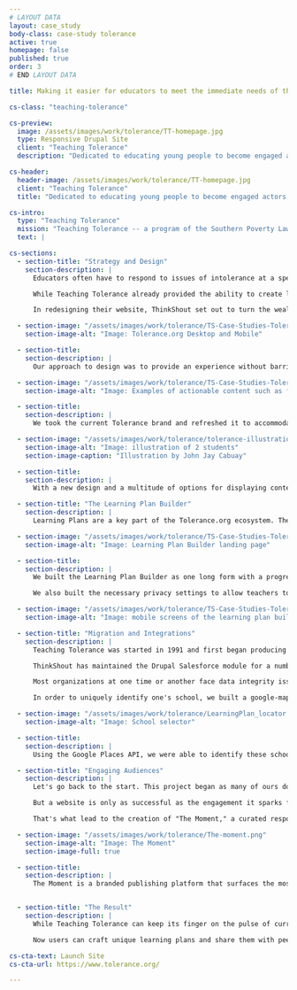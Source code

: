 ```yaml
---
# LAYOUT DATA
layout: case_study
body-class: case-study tolerance
active: true
homepage: false
published: true
order: 3
# END LAYOUT DATA

title: Making it easier for educators to meet the immediate needs of their students.

cs-class: "teaching-tolerance"

cs-preview:
  image: /assets/images/work/tolerance/TT-homepage.jpg
  type: Responsive Drupal Site
  client: "Teaching Tolerance"
  description: "Dedicated to educating young people to become engaged actors in a diverse democracy."

cs-header:
  header-image: /assets/images/work/tolerance/TT-homepage.jpg
  client: "Teaching Tolerance"
  title: "Dedicated to educating young people to become engaged actors in a diverse democracy."

cs-intro:
  type: "Teaching Tolerance"
  mission: "Teaching Tolerance -- a program of the Southern Poverty Law Center -- is committed to providing educators with a multitude of resources and activities that will help foster a kind and inclusive school climate."
  text: |

cs-sections:
  - section-title: "Strategy and Design"
    section-description: |
      Educators often have to respond to issues of intolerance at a speed and scale that can be incredibly challenging. News travels quickly, students form opinions and harbor fears, and teachers can feel isolated when trying to make sense of these issues for themselves and their students.

      While Teaching Tolerance already provided the ability to create learning plans around certain themes; they needed their tools to evolve. The world was moving at a pace that their present systems could not address. They needed something that would enable rapid generation and dissemination of new materials, while also surfacing valuable content from the past that has renewed importance.

      In redesigning their website, ThinkShout set out to turn the wealth of articles and resources Tolerance had into teachable materials, and did so by creating a guided Learning Plan Builder that makes all content classroom-ready.  Tolerance grants free access to thousands of resources -- from video to essays to proven teaching strategies -- and everything within that catalogue is now actionable.

  - section-image: "/assets/images/work/tolerance/TS-Case-Studies-Tolerance-Bullying-Bias-1.png"
    section-image-alt: "Image: Tolerance.org Desktop and Mobile"

  - section-title:
    section-description: |
      Our approach to design was to provide an experience without barriers. Regardless of whether a user is on their phone while taking the train to work or on their desktop at home, they should be able to easily access all resources as well as use them to build learning plans using the step-by-step process we built. We wanted a streamlined experience, with everything from magazine articles, lessons, texts, and professional development materials to be easily digestible, searchable, and most importantly, the ability for users to build a plan off of them on the fly.

  - section-image: "/assets/images/work/tolerance/TS-Case-Studies-Tolerance-Actionable-Content-1.png"
    section-image-alt: "Image: Examples of actionable content such as featured articles with a 'Teach This' button that adds content directly to your learning plan."

  - section-title:
    section-description: |
      We took the current Tolerance brand and refreshed it to accommodate a modern, content-rich site. While sticking with their current brand's foundation, we explored colors and typography treatments that would allow for a design that supports (rather than overshadows) the robust content offered. Tolerance also has a beautiful, vast library of photography, and are continually creating timely and engaging illustration. Those elements drive the core visuals of the site.

  - section-image: "/assets/images/work/tolerance/tolerance-illustrations-john-jay-cabuay.jpg"
    section-image-alt: "Image: illustration of 2 students"
    section-image-caption: "Illustration by John Jay Cabuay"

  - section-title:
    section-description: |
      With a new design and a multitude of options for displaying content types, [Vicki Brown](https://thinkshout.com/team/vicki/) created a detailed a style guide that specified the desired interactions that would take place on the pages of Tolerance.org; and this truly set the team up for success in the next phase, implementation.

  - section-title: "The Learning Plan Builder"
    section-description: |
      Learning Plans are a key part of the Tolerance.org ecosystem. They are the bridge between a stagnant piece of content on the site and the classroom. They allow teachers to start with a foundational Text or Article written by Teaching Tolerance, and tailor the presentation of the ideas within the article to their students' grade level, topics, and social justice domains.

  - section-image: "/assets/images/work/tolerance/TS-Case-Studies-Tolerance-Learning-Plan-Builder-Mobile-Desktop.png"
    section-image-alt: "Image: Learning Plan Builder landing page"

  - section-title:
    section-description: |
      We built the Learning Plan Builder as one long form with a progress bar to allow a teacher to quickly move through the creation process. Content is dynamically added via AJAX requests when selections are made, and teachers can add these texts, strategies, and tasks to their Learning Plan.

      We also built the necessary privacy settings to allow teachers to work on a Learning Plan as a draft until they're ready to publish and share it with the world (where it will appear in the Learning Plan index on the site). Teachers can also share a plan with their colleagues or copy an existing plan as a starting point.

  - section-image: "/assets/images/work/tolerance/TS-Case-Studies-Tolerance-Learning-Plan-Mobile-Screens.png"
    section-image-alt: "Image: mobile screens of the learning plan builder"

  - section-title: "Migration and Integrations"
    section-description: |
      Teaching Tolerance was started in 1991 and first began producing content for teachers through their award winning Teaching Tolerance Magazine and films about the modern civil rights movement. Tolerance's online presence was quick to follow and produced a vast amount of content they needed migrated to the new site. ThinkShout took on the challenge of migrating this huge amount of content from two older Drupal 6 and 7 sites into one new Drupal 8 site, while mapping to a new site architecture at the same time.

      ThinkShout has maintained the Drupal Salesforce module for a number of years, but this was our first Drupal 8 Salesforce integration, and probably one of the first anywhere. Although the Drupal 8 Salesforce [module](https://www.drupal.org/project/salesforce) is still in active development, we contributed a lot of code to make it production-ready for Tolerance. We use RedHen Contacts & Orgs on Tolerance.org to map to Salesforce objects and sync data bi-directionally. Tolerance can now use Salesforce to manage their large user base and the schools and organizations they are connected to.

      Most organizations at one time or another face data integrity issues. It was certainly true of Teaching Tolerance, particularly when it came to the schools teachers are connected to. Two individuals might use slightly different names or spellings for the same institution ("Thomas Jefferson HS" vs "Thomas Jefferson High School" for example). This makes it especially challenging to match up in a database and would generate multiple duplicates.

      In order to uniquely identify one's school, we built a google-maps based search/selection tool for users to input their school and attach to their profile.

  - section-image: "/assets/images/work/tolerance/LearningPlan_locator.jpg"
    section-image-alt: "Image: School selector"

  - section-title:
    section-description: |
      Using the Google Places API, we were able to identify these schools, allowing for clean differentiation and preventing duplication in the backend. All while providing an intuitive, quick, and unobtrusive user interface. We built this tool with code adapted from Google Places documentation, Redhen Orgs, Entity Reference fields, and custom code.

  - section-title: "Engaging Audiences"
    section-description: |
      Let's go back to the start. This project began as many of ours do at ThinkShout: by addressing the needs of the user and providing them with something valuable to make their life easier. That is certainly true in the case of Teaching Tolerance. We set out to make it easier for educators to locate resources that would cultivate empathy in their classrooms and grant students the ability to view the world from multiple perspectives.

      But a website is only as successful as the engagement it sparks from its users. We knew based on our discovery work and research with the Tolerance team that educators struggle to keep up with the pace of the world in which we live, all the while ensuring that they meet the standards of their local school districts.

      That's what lead to the creation of "The Moment," a curated response to anything happening in the news.

  - section-image: "/assets/images/work/tolerance/The-moment.png"
    section-image-alt: "Image: The Moment"
    section-image-full: true

  - section-title:
    section-description: |
      The Moment is a branded publishing platform that surfaces the most important content in response to cultural events. Whether the content is from five years ago or five hours, users get the best that Teaching Tolerance has to offer. And, by linking this content up to the organization's email communication strategy, we ensure that teachers get the materials in their inbox before they know they need it. Now when educators subscribe to this list, they can create first-class lessons in a timely manner, send them via email and social, and create a real sense of community in the classrooms across the country.


  - section-title: "The Result"
    section-description: |
      While Teaching Tolerance can keep its finger on the pulse of current events and cultural moments, it's impossible to predict what every individual educator will need in their local communities. Providing these materials free of charge in an extensive library opens up endless possibilities for all educators.

      Now users can craft unique learning plans and share them with peers in their own schools or across the country. Over time, as the online community grows, we hope to build more social tools for teachers to share, comment on, and learn from each other's work. Work that ultimately fosters a more inclusive and kind environment in our schools.

cs-cta-text: Launch Site
cs-cta-url: https://www.tolerance.org/

---
```

